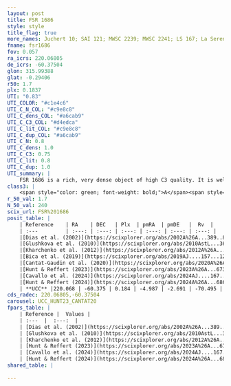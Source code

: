 ```yaml
---
layout: post
title: FSR 1686
style: style
title_flag: true
more_names: Juchert 10; SAI 121; MWSC 2239; MWSC 2241; LS 167; La Serena 167
fname: fsr1686
fov: 0.057
ra_icrs: 220.06805
de_icrs: -60.37504
glon: 315.99388
glat: -0.29406
r50: 1.7
plx: 0.1837
UTI: "0.83"
UTI_COLOR: "#c1e4c6"
UTI_C_N_COL: "#c9e8c8"
UTI_C_dens_COL: "#a6cab9"
UTI_C_C3_COL: "#d4edca"
UTI_C_lit_COL: "#c9e8c8"
UTI_C_dup_COL: "#a6cab9"
UTI_C_N: 0.8
UTI_C_dens: 1.0
UTI_C_C3: 0.75
UTI_C_lit: 0.8
UTI_C_dup: 1.0
UTI_summary: |
    FSR 1686 is a rich, very dense object of high C3 quality. It is well-studied in the literature.
class3: |
    <span style="color: green; font-weight: bold;">A</span><span style="color: #FFC300; font-weight: bold;">B</span>
r_50_val: 1.7
N_50_val: 240
scix_url: FSR%201686
posit_table: |
    | Reference    | RA    | DEC   | Plx  | pmRA  | pmDE   |  Rv  |
    | :---         | :---: | :---: | :---: | :---: | :---: | :---: |
    |[Dias et al. (2002)](https://scixplorer.org/abs/2002A%26A...389..871D) | 220.079 | -60.381 | -- | -- | -- | -- |
    |[Glushkova et al. (2010)](https://scixplorer.org/abs/2010AstL...36...75G) | 220.028 | -60.387 | -- | -- | -- | -- |
    |[Kharchenko et al. (2012)](https://scixplorer.org/abs/2012A%26A...543A.156K) | 220.071 | -60.372 | -- | -2.62 | -4.64 | -- |
    |[Bica et al. (2019)](https://scixplorer.org/abs/2019AJ....157...12B) | 220.075 | -60.37 | -- | -- | -- | -- |
    |[Cantat-Gaudin et al. (2020)](https://scixplorer.org/abs/2020A%26A...640A...1C) | 220.049 | -60.375 | 0.107 | -4.915 | -2.592 | -- |
    |[Hunt & Reffert (2023)](https://scixplorer.org/abs/2023A%26A...673A.114H) | 220.062 | -60.379 | 0.244 | -5.012 | -2.745 | -65.813 |
    |[Cavallo et al. (2024)](https://scixplorer.org/abs/2024AJ....167...12C) | 220.049 | -60.377 | 0.25 | -- | -- | -- |
    |[Hunt & Reffert (2024)](https://scixplorer.org/abs/2024A%26A...686A..42H) | 220.062 | -60.379 | 0.244 | -5.012 | -2.745 | -65.813 |
    | **UCC** |220.068 | -60.375 | 0.184 | -4.987 | -2.691 | -70.495 | 
cds_radec: 220.06805,-60.37504
carousel: UCC_HUNT23_CANTAT20
fpars_table: |
    | Reference |  Values |
    | :---  |  :---:  |
    | [Dias et al. (2002)](https://scixplorer.org/abs/2002A%26A...389..871D) | `E(B-V)=2.06, Dist=3200.0, Age=8.9` |
    | [Glushkova et al. (2010)](https://scixplorer.org/abs/2010AstL...36...75G) | `E(B-V)=1.48, Dm=13.02, Age=8.95` |
    | [Kharchenko et al. (2012)](https://scixplorer.org/abs/2012A%26A...543A.156K) | `e_bv=1.666, distance=5405, log_age=8.5` |
    | [Hunt & Reffert (2023)](https://scixplorer.org/abs/2023A%26A...673A.114H) | `AV50=5.532, diffAV50=2.866, MOD50=12.532, logAge50=7.93` |
    | [Cavallo et al. (2024)](https://scixplorer.org/abs/2024AJ....167...12C) | `AV50=4.82, dMod50=13.69, logAge50=8.48, [Fe/H]50=0.71` |
    | [Hunt & Reffert (2024)](https://scixplorer.org/abs/2024A%26A...686A..42H) | `MassJ=4262.49` |
shared_table: |
    
---
```

